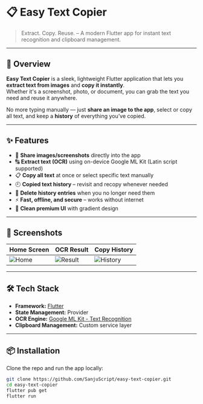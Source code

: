 # 📋 Easy Text Copier  

> Extract. Copy. Reuse. – A modern Flutter app for instant text recognition and clipboard management.  

---

## 🚀 Overview  
**Easy Text Copier** is a sleek, lightweight Flutter application that lets you **extract text from images** and **copy it instantly**.  
Whether it's a screenshot, photo, or document, you can grab the text you need and reuse it anywhere.  

No more typing manually — just **share an image to the app**, select or copy all text, and keep a **history** of everything you’ve copied.  

---

## ✨ Features  

- 📸 **Share images/screenshots** directly into the app  
- 🔠 **Extract text (OCR)** using on-device Google ML Kit (Latin script supported)  
- 📋 **Copy all text** at once or select specific text manually  
- 🕘 **Copied text history** – revisit and recopy whenever needed  
- 🧹 **Delete history entries** when you no longer need them  
- ⚡ **Fast, offline, and secure** – works without internet  
- 🎨 **Clean premium UI** with gradient design  

---

## 📱 Screenshots  

| Home Screen | OCR Result | Copy History |
|-------------|------------|--------------|
| ![Home](assets/screenshots/home.png) | ![Result](assets/screenshots/result.png) | ![History](assets/screenshots/history.png) |

---

## 🛠️ Tech Stack  

- **Framework:** [Flutter](https://flutter.dev)  
- **State Management:** Provider  
- **OCR Engine:** [Google ML Kit - Text Recognition](https://pub.dev/packages/google_mlkit_text_recognition)  
- **Clipboard Management:** Custom service layer  

---

## 📦 Installation  

Clone the repo and run the app locally:  

```bash
git clone https://github.com/SanjuScript/easy-text-copier.git
cd easy-text-copier
flutter pub get
flutter run
